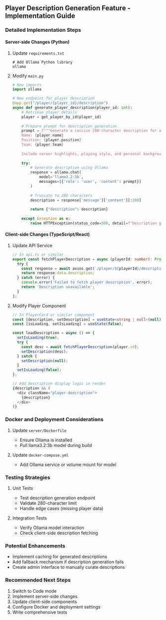 ## Player Description Generation Feature - Implementation Guide

### Detailed Implementation Steps

#### Server-side Changes (Python)
1. Update `requirements.txt`
   ```
   # Add Ollama Python library
   ollama
   ```

2. Modify `main.py`
   ```python
   # New imports
   import ollama
   
   # New endpoint for player description
   @app.get("/player/{player_id}/description")
   async def generate_player_description(player_id: int):
       # Retrieve player details
       player = get_player_by_id(player_id)
       
       # Prepare prompt for description generation
       prompt = f"""Generate a concise 280-character description for a player with these details:
       Name: {player.name}
       Position: {player.position}
       Team: {player.team}
       
       Include career highlights, playing style, and personal background."""
       
       try:
           # Generate description using Ollama
           response = ollama.chat(
               model='llama3.2:3b',
               messages=[{'role': 'user', 'content': prompt}]
           )
           
           # Truncate to 280 characters
           description = response['message']['content'][:280]
           
           return {"description": description}
       
       except Exception as e:
           raise HTTPException(status_code=500, detail=f"Description generation failed: {str(e)}")
   ```

#### Client-side Changes (TypeScript/React)
1. Update API Service
   ```typescript
   // In api.ts or similar
   export const fetchPlayerDescription = async (playerId: number): Promise<string> => {
     try {
       const response = await axios.get(`/player/${playerId}/description`);
       return response.data.description;
     } catch (error) {
       console.error('Failed to fetch player description', error);
       return 'Description unavailable';
     }
   };
   ```

2. Modify Player Component
   ```typescript
   // In PlayerCard or similar component
   const [description, setDescription] = useState<string | null>(null);
   const [isLoading, setIsLoading] = useState(false);

   const loadDescription = async () => {
     setIsLoading(true);
     try {
       const desc = await fetchPlayerDescription(player.id);
       setDescription(desc);
     } catch {
       setDescription(null);
     }
     setIsLoading(false);
   };

   // Add description display logic in render
   {description && (
     <div className="player-description">
       {description}
     </div>
   )}
   ```

### Docker and Deployment Considerations
1. Update `server/Dockerfile`
   - Ensure Ollama is installed
   - Pull llama3.2:3b model during build

2. Update `docker-compose.yml`
   - Add Ollama service or volume mount for model

### Testing Strategies
1. Unit Tests
   - Test description generation endpoint
   - Validate 280-character limit
   - Handle edge cases (missing player data)

2. Integration Tests
   - Verify Ollama model interaction
   - Check client-side description fetching

### Potential Enhancements
- Implement caching for generated descriptions
- Add fallback mechanism if description generation fails
- Create admin interface to manually curate descriptions

### Recommended Next Steps
1. Switch to Code mode
2. Implement server-side changes
3. Update client-side components
4. Configure Docker and deployment settings
5. Write comprehensive tests